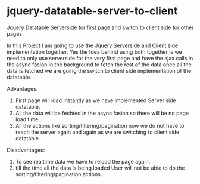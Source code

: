 # jquery-datatable-server-to-client
Jquery Datatable Serverside for first page and switch to client side for other pages

In this Project I am going to use the Jquery Serverside and Client side implementation together.
Yes the Idea behind using both together is we need to only use serverside for the very first page and have the ajax calls in the async fasion in the background
to fetch the rest of the data once all the data is fetched we are going the switch to client side implementation of the datatable.

Advantages:
1. First page will load Instantly as we have implemented Server side datatable.
2. All the data will be fechted in the async fasion so there will be no page load time.
3. All the actions like sorting/filtering/pagination now we do not have to reach the server again and again as we are switching to client side datatable

Disadvantages:
1. To see realtime data we have to reload the page again.
2. till the time all the data is being loaded User will not be able to do the sorting/filtering/pagination actions.

